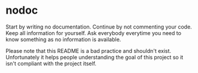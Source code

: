 # nodoc
Start by writing no documentation. Continue by not commenting your code.
Keep all information for yourself. Ask everybody everytime you need to know something as no information is available.

Please note that this README is a bad practice and shouldn't exist. Unfortunately it helps people understanding the goal of this project so it isn't compliant with the project itself.

